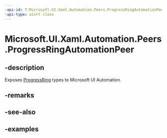 ```yaml
---
-api-id: T:Microsoft.UI.Xaml.Automation.Peers.ProgressRingAutomationPeer
-api-type: winrt class
---
```


# Microsoft.UI.Xaml.Automation.Peers.ProgressRingAutomationPeer

<!--
public class ProgressRingAutomationPeer : Windows.UI.Xaml.Automation.Peers.FrameworkElementAutomationPeer
-->


## -description

Exposes [ProgressRing](../microsoft.ui.xaml.controls/progressring.md) types to Microsoft UI Automation.

## -remarks

## -see-also

## -examples


